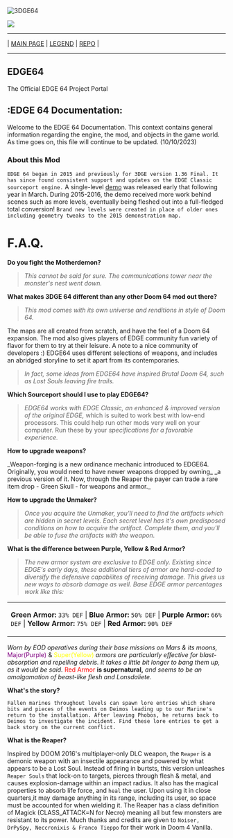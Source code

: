 ![3DGE64](https://github.com/chutzcraft/EDGE64/assets/33589559/8c50ec74-448f-4df5-a458-f4592a4151c5)


<img src="https://github.com/chutzcraft/EDGE64/assets/33589559/242e7cb1-eaa0-4ec9-aff5-8674eb8b5324">

---

 | [MAIN PAGE](https://chutzcraft.github.io/EDGE64/) | [LEGEND](https://chutzcraft.github.io/EDGE64/legend) | [REPO](https://github.com/chutzcraft/EDGE64) | 
 
---
## EDGE64 ##
The Official EDGE 64 Project Portal

## :EDGE 64 Documentation: ##

Welcome to the EDGE 64 Documentation. This context contains general information regarding the engine,
the mod, and objects in the game world. As time goes on, this file will continue to be updated. (10/10/2023)

### About this Mod ###
`EDGE 64 began in 2015 and previously for 3DGE version 1.36 Final. It has since found consistent support
and updates on the EDGE Classic sourceport engine.`
A single-level [demo](http://www.wadsinprogress.info/index.php?a=listwads&wad=1771) was released
early that following year in March. During 2015-2016, the demo received more work behind scenes such as more
levels, eventually being fleshed out into a full-fledged total conversion!
`Brand new levels were created in place of older ones including geometry tweaks to the 2015 demonstration map.`
      
# F.A.Q.

**Do you fight the Motherdemon?**

>_This cannot be said for sure. The communications tower near the monster's nest went down._

**What makes 3DGE 64 different than any other Doom 64 mod out there?**

>_This mod comes with its own universe and renditions in style of Doom 64._ 

The maps are all created from scratch, and have the feel of a Doom 64 expansion. The mod also gives
players of EDGE community fun variety of flavor for them to try at their leisure. A note to a nice community of developers :)
EDGE64 uses different selections of weapons, and includes an abridged storyline to set it apart from its contemporaries.

>_In fact, some ideas from EDGE64 have inspired Brutal Doom 64, such as Lost Souls leaving fire trails._ 

**Which Sourceport should I use to play EDGE64?** 

>_EDGE64 works with EDGE Classic, an enhanced & improved version of the original EDGE,_
>which is suited to work best with low-end processors. This could help run other mods very well on your computer. Run these by your
>_specifications for a favorable experience._

**How to upgrade weapons?**

<p>_Weapon-forging is a new ordinance mechanic introduced to EDGE64. Originally, you would need to have newer weapons dropped by owning_
_a previous version of it. Now, through the Reaper the payer can trade a rare item drop - Green Skull - for weapons and armor._</p>

**How to upgrade the Unmaker?**

>_Once you acquire the Unmaker, you'll need to find the artifacts which are hidden in secret levels. Each secret level has it's own_
>_predisposed conditions on how to acquire the artifact. Complete them, and you'll be able to fuse the artifacts with the weapon._

**What is the difference between Purple, Yellow & Red Armor?**

>_The new armor system are exclusive to EDGE only. Existing since EDGE's early days, these additional tiers of armor are hard-coded_
>_to diversify the defensive capabilites of receiving damage. This gives us new ways to absorb damage as well. Base EDGE armor_
>_percentages work like this:_

<table>
  <tr>
    <td>
      
**Green Armor:** `33% DEF` | **Blue Armor:** `50% DEF` | **Purple Armor:** `66% DEF` | **Yellow Armor:** `75% DEF` | **Red Armor:** `90% DEF`

</td></tr>
</table>

_Worn by EOD operatives during their base missions on Mars & its moons,_ <font color="purple">Major(Purple)</font> & <font color="yellow">Super(Yellow)</font> _armors are particularly effective_
_for blast-absorption and repelling debris. It takes a little bit longer to bang them up, as it would be said._ <font color="red">Red Armor</font> **is supernatural,**
_and seems to be an amalgamation of beast-like flesh and Lonsdaliete._

**What's the story?**

`Fallen marines throughout levels can spawn lore entries which share bits and pieces of the events on Deimos leading up to our Marine's
return to the installation. After leaving Phobos, he returns back to Deimos to investigate the incident. Find these lore entries
to get a back story on the current conflict.`

**What is the Reaper?**

Inspired by DOOM 2016's multiplayer-only DLC weapon, the `Reaper` is a demonic weapon with an insectile appearance and powered by what
appears to be a Lost Soul. Instead of firing in burtsts, this version unleashes `Reaper Souls` that lock-on to targets, pierces through
flesh & metal, and causes explosion-damage within an impact radius. It also has the magical properties to absorb life force, and `heal`
the user. Upon using it in close quarters,it may damage anything in its range, including its user, so space must be accounted for when 
wielding it. The Reaper has a class definition of Magick (CLASS_ATTACK=N for Necro) meaning all but few monsters are resistant to its
power. Much thanks and credits are given to `Noiser, DrPySpy, Neccronixis & Franco Tieppo` for their work in Doom 4 Vanilla.
